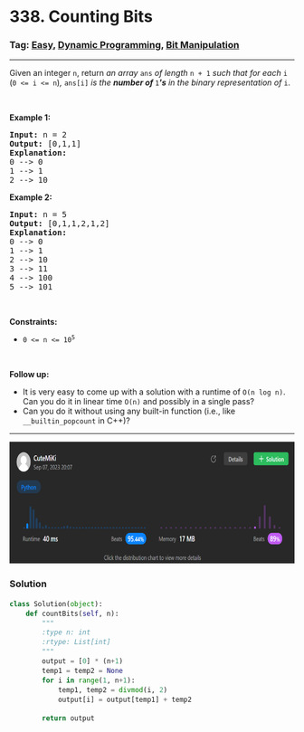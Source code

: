 # 338. Counting Bits
### Tag: [Easy](https://github.com/TheOnlyMiki/LeetCode-For-Fun/tree/main#easy-level), [Dynamic Programming](https://github.com/TheOnlyMiki/LeetCode-For-Fun/tree/main#dynamic-programming), [Bit Manipulation](https://github.com/TheOnlyMiki/LeetCode-For-Fun/tree/main#bit-manipulation)
---
<div class="px-5 pt-4"><div class="flex"></div><div class="xFUwe" data-track-load="description_content"><p>Given an integer <code>n</code>, return <em>an array </em><code>ans</code><em> of length </em><code>n + 1</code><em> such that for each </em><code>i</code><em> </em>(<code>0 &lt;= i &lt;= n</code>)<em>, </em><code>ans[i]</code><em> is the <strong>number of </strong></em><code>1</code><em><strong>'s</strong> in the binary representation of </em><code>i</code>.</p>

<p>&nbsp;</p>
<p><strong class="example">Example 1:</strong></p>

<pre><strong>Input:</strong> n = 2
<strong>Output:</strong> [0,1,1]
<strong>Explanation:</strong>
0 --&gt; 0
1 --&gt; 1
2 --&gt; 10
</pre>

<p><strong class="example">Example 2:</strong></p>

<pre><strong>Input:</strong> n = 5
<strong>Output:</strong> [0,1,1,2,1,2]
<strong>Explanation:</strong>
0 --&gt; 0
1 --&gt; 1
2 --&gt; 10
3 --&gt; 11
4 --&gt; 100
5 --&gt; 101
</pre>

<p>&nbsp;</p>
<p><strong>Constraints:</strong></p>

<ul>
	<li><code>0 &lt;= n &lt;= 10<sup>5</sup></code></li>
</ul>

<p>&nbsp;</p>
<p><strong>Follow up:</strong></p>

<ul>
	<li>It is very easy to come up with a solution with a runtime of <code>O(n log n)</code>. Can you do it in linear time <code>O(n)</code> and possibly in a single pass?</li>
	<li>Can you do it without using any built-in function (i.e., like <code>__builtin_popcount</code> in C++)?</li>
</ul>
</div></div>

---
<img src="Submit.png" width="700" height="215" />

### Solution

```python
class Solution(object):
    def countBits(self, n):
        """
        :type n: int
        :rtype: List[int]
        """
        output = [0] * (n+1)
        temp1 = temp2 = None
        for i in range(1, n+1):
            temp1, temp2 = divmod(i, 2)
            output[i] = output[temp1] + temp2

        return output
```
